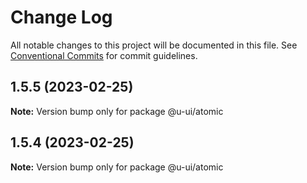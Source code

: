 # Change Log

All notable changes to this project will be documented in this file.
See [Conventional Commits](https://conventionalcommits.org) for commit guidelines.

## 1.5.5 (2023-02-25)

**Note:** Version bump only for package @u-ui/atomic

## 1.5.4 (2023-02-25)

**Note:** Version bump only for package @u-ui/atomic
